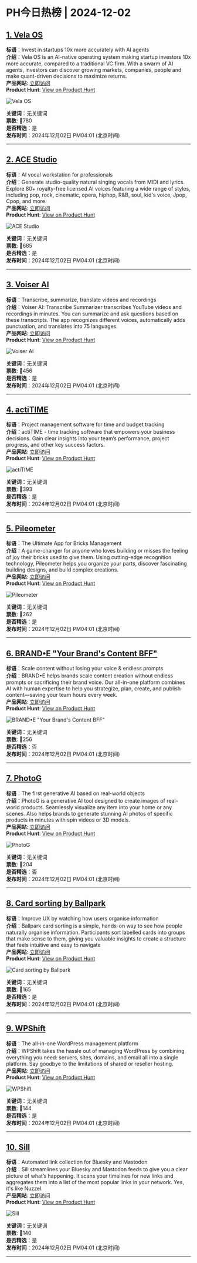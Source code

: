 # PH今日热榜 | 2024-12-02

## [1. Vela OS](https://www.producthunt.com/posts/vela-os?utm_campaign=producthunt-api&utm_medium=api-v2&utm_source=Application%3A+linewalker+%28ID%3A+135281%29)  
**标语**：Invest in startups 10x more accurately with AI agents  
**介绍**：Vela OS is an AI-native operating system making startup investors 10x more accurate, compared to a traditional VC firm. With a swarm of AI agents, investors can discover growing markets, companies, people and make quant-driven decisions to maximize returns.  
**产品网站**: [立即访问](https://www.producthunt.com/r/HCMXBAJASIZCNB?utm_campaign=producthunt-api&utm_medium=api-v2&utm_source=Application%3A+linewalker+%28ID%3A+135281%29)  
**Product Hunt**: [View on Product Hunt](https://www.producthunt.com/posts/vela-os?utm_campaign=producthunt-api&utm_medium=api-v2&utm_source=Application%3A+linewalker+%28ID%3A+135281%29)  

![Vela OS](https://ph-files.imgix.net/e5404519-9c0b-4cd4-935b-e574b85d7bb7.png?auto=format&fit=crop&frame=1&h=512&w=1024)  

**关键词**：无关键词  
**票数**: 🔺780  
**是否精选**：是  
**发布时间**：2024年12月02日 PM04:01 (北京时间)  

---

## [2. ACE Studio](https://www.producthunt.com/posts/ace-studio-2?utm_campaign=producthunt-api&utm_medium=api-v2&utm_source=Application%3A+linewalker+%28ID%3A+135281%29)  
**标语**：AI vocal workstation for professionals  
**介绍**：Generate studio-quality natural singing vocals from MIDI and lyrics. Explore 80+ royalty-free licensed AI voices featuring a wide range of styles, including pop, rock, cinematic, opera, hiphop, R&B, soul, kid's voice, Jpop, Cpop, and more.  
**产品网站**: [立即访问](https://www.producthunt.com/r/VQA7J7FTRAVSNJ?utm_campaign=producthunt-api&utm_medium=api-v2&utm_source=Application%3A+linewalker+%28ID%3A+135281%29)  
**Product Hunt**: [View on Product Hunt](https://www.producthunt.com/posts/ace-studio-2?utm_campaign=producthunt-api&utm_medium=api-v2&utm_source=Application%3A+linewalker+%28ID%3A+135281%29)  

![ACE Studio](https://ph-files.imgix.net/3d69af15-ad0d-4655-b25e-b19ad89ff97f.png?auto=format&fit=crop&frame=1&h=512&w=1024)  

**关键词**：无关键词  
**票数**: 🔺685  
**是否精选**：是  
**发布时间**：2024年12月02日 PM04:01 (北京时间)  

---

## [3. Voiser AI ](https://www.producthunt.com/posts/voiser-ai?utm_campaign=producthunt-api&utm_medium=api-v2&utm_source=Application%3A+linewalker+%28ID%3A+135281%29)  
**标语**：Transcribe, summarize, translate videos and recordings  
**介绍**：Voiser AI: Transcribe Summarizer transcribes YouTube videos and recordings in minutes. You can summarize and ask questions based on these transcripts. The app recognizes different voices, automatically adds punctuation, and translates into 75 languages.  
**产品网站**: [立即访问](https://www.producthunt.com/r/LQCYDKNWVI7RUB?utm_campaign=producthunt-api&utm_medium=api-v2&utm_source=Application%3A+linewalker+%28ID%3A+135281%29)  
**Product Hunt**: [View on Product Hunt](https://www.producthunt.com/posts/voiser-ai?utm_campaign=producthunt-api&utm_medium=api-v2&utm_source=Application%3A+linewalker+%28ID%3A+135281%29)  

![Voiser AI ](https://ph-files.imgix.net/db4b3c9a-872b-417a-8620-81e4605815b3.jpeg?auto=format&fit=crop&frame=1&h=512&w=1024)  

**关键词**：无关键词  
**票数**: 🔺456  
**是否精选**：是  
**发布时间**：2024年12月02日 PM04:01 (北京时间)  

---

## [4. actiTIME](https://www.producthunt.com/posts/actitime-2?utm_campaign=producthunt-api&utm_medium=api-v2&utm_source=Application%3A+linewalker+%28ID%3A+135281%29)  
**标语**：Project management software for time and budget tracking  
**介绍**：actiTIME - time tracking software that empowers your business decisions. Gain clear insights into your team’s performance, project progress, and other key success factors.  
**产品网站**: [立即访问](https://www.producthunt.com/r/FZ43XJ4WRGTONN?utm_campaign=producthunt-api&utm_medium=api-v2&utm_source=Application%3A+linewalker+%28ID%3A+135281%29)  
**Product Hunt**: [View on Product Hunt](https://www.producthunt.com/posts/actitime-2?utm_campaign=producthunt-api&utm_medium=api-v2&utm_source=Application%3A+linewalker+%28ID%3A+135281%29)  

![actiTIME](https://ph-files.imgix.net/1eccc192-fba8-42f4-80f9-295c8583bd84.png?auto=format&fit=crop&frame=1&h=512&w=1024)  

**关键词**：无关键词  
**票数**: 🔺393  
**是否精选**：是  
**发布时间**：2024年12月02日 PM04:01 (北京时间)  

---

## [5. Pileometer](https://www.producthunt.com/posts/pileometer?utm_campaign=producthunt-api&utm_medium=api-v2&utm_source=Application%3A+linewalker+%28ID%3A+135281%29)  
**标语**：The Ultimate App for Bricks Management  
**介绍**：A game-changer for anyone who loves building or misses the feeling of joy their bricks used to give them. Using cutting-edge recognition technology, Pileometer helps you organize your parts, discover fascinating building designs, and build complex creations.  
**产品网站**: [立即访问](https://www.producthunt.com/r/WW6ANVGZOY3SOZ?utm_campaign=producthunt-api&utm_medium=api-v2&utm_source=Application%3A+linewalker+%28ID%3A+135281%29)  
**Product Hunt**: [View on Product Hunt](https://www.producthunt.com/posts/pileometer?utm_campaign=producthunt-api&utm_medium=api-v2&utm_source=Application%3A+linewalker+%28ID%3A+135281%29)  

![Pileometer](https://ph-files.imgix.net/fe6e0a40-bd5e-46b9-b51d-bcf99451277c.png?auto=format&fit=crop&frame=1&h=512&w=1024)  

**关键词**：无关键词  
**票数**: 🔺262  
**是否精选**：是  
**发布时间**：2024年12月02日 PM04:01 (北京时间)  

---

## [6. BRAND•E "Your Brand's Content BFF"](https://www.producthunt.com/posts/brand-e-your-brand-s-content-bff?utm_campaign=producthunt-api&utm_medium=api-v2&utm_source=Application%3A+linewalker+%28ID%3A+135281%29)  
**标语**：Scale content without losing your voice & endless prompts  
**介绍**：BRAND•E helps brands scale content creation without endless prompts or sacrificing their brand voice. Our all-in-one platform combines AI with human expertise to help you strategize, plan, create, and publish content—saving your team hours every week.  
**产品网站**: [立即访问](https://www.producthunt.com/r/MCSQKHCC3YFD2N?utm_campaign=producthunt-api&utm_medium=api-v2&utm_source=Application%3A+linewalker+%28ID%3A+135281%29)  
**Product Hunt**: [View on Product Hunt](https://www.producthunt.com/posts/brand-e-your-brand-s-content-bff?utm_campaign=producthunt-api&utm_medium=api-v2&utm_source=Application%3A+linewalker+%28ID%3A+135281%29)  

![BRAND•E "Your Brand's Content BFF"](https://ph-files.imgix.net/09a3bc82-52ba-4c36-927d-777a9166a10c.jpeg?auto=format&fit=crop&frame=1&h=512&w=1024)  

**关键词**：无关键词  
**票数**: 🔺256  
**是否精选**：否  
**发布时间**：2024年12月02日 PM04:01 (北京时间)  

---

## [7. PhotoG](https://www.producthunt.com/posts/photog?utm_campaign=producthunt-api&utm_medium=api-v2&utm_source=Application%3A+linewalker+%28ID%3A+135281%29)  
**标语**：The first generative AI based on real-world objects  
**介绍**：PhotoG is a generative AI tool designed to create images of real-world products. Seamlessly visualize any item into your home or any scenes. Also helps brands to generate stunning AI photos of specific products in minutes with spin videos or 3D models.  
**产品网站**: [立即访问](https://www.producthunt.com/r/JV7OJ4XNHIB3CK?utm_campaign=producthunt-api&utm_medium=api-v2&utm_source=Application%3A+linewalker+%28ID%3A+135281%29)  
**Product Hunt**: [View on Product Hunt](https://www.producthunt.com/posts/photog?utm_campaign=producthunt-api&utm_medium=api-v2&utm_source=Application%3A+linewalker+%28ID%3A+135281%29)  

![PhotoG](https://ph-files.imgix.net/b328be11-2aab-4f40-80f0-b0de1619dab1.jpeg?auto=format&fit=crop&frame=1&h=512&w=1024)  

**关键词**：无关键词  
**票数**: 🔺204  
**是否精选**：否  
**发布时间**：2024年12月02日 PM04:01 (北京时间)  

---

## [8. Card sorting by Ballpark](https://www.producthunt.com/posts/card-sorting-by-ballpark?utm_campaign=producthunt-api&utm_medium=api-v2&utm_source=Application%3A+linewalker+%28ID%3A+135281%29)  
**标语**：Improve UX by watching how users organise information  
**介绍**：Ballpark card sorting is a simple, hands-on way to see how people naturally organise information. Participants sort labelled cards into groups that make sense to them, giving you valuable insights to create a structure that feels intuitive and easy to navigate  
**产品网站**: [立即访问](https://www.producthunt.com/r/QCFH6LX4ZM5M62?utm_campaign=producthunt-api&utm_medium=api-v2&utm_source=Application%3A+linewalker+%28ID%3A+135281%29)  
**Product Hunt**: [View on Product Hunt](https://www.producthunt.com/posts/card-sorting-by-ballpark?utm_campaign=producthunt-api&utm_medium=api-v2&utm_source=Application%3A+linewalker+%28ID%3A+135281%29)  

![Card sorting by Ballpark](https://ph-files.imgix.net/07302bf9-c22a-4f74-b9ea-85cc07cbf9b0.png?auto=format&fit=crop&frame=1&h=512&w=1024)  

**关键词**：无关键词  
**票数**: 🔺165  
**是否精选**：是  
**发布时间**：2024年12月02日 PM04:01 (北京时间)  

---

## [9. WPShift](https://www.producthunt.com/posts/wpshift?utm_campaign=producthunt-api&utm_medium=api-v2&utm_source=Application%3A+linewalker+%28ID%3A+135281%29)  
**标语**：The all-in-one WordPress management platform  
**介绍**：WPShift takes the hassle out of managing WordPress by combining everything you need: servers, sites, domains, and email all into a single platform. Say goodbye to the limitations of shared or reseller hosting.  
**产品网站**: [立即访问](https://www.producthunt.com/r/FR3SULGFNOLKJZ?utm_campaign=producthunt-api&utm_medium=api-v2&utm_source=Application%3A+linewalker+%28ID%3A+135281%29)  
**Product Hunt**: [View on Product Hunt](https://www.producthunt.com/posts/wpshift?utm_campaign=producthunt-api&utm_medium=api-v2&utm_source=Application%3A+linewalker+%28ID%3A+135281%29)  

![WPShift](https://ph-files.imgix.net/6e893fde-b7de-458f-ae98-6ad16691fc47.png?auto=format&fit=crop&frame=1&h=512&w=1024)  

**关键词**：无关键词  
**票数**: 🔺144  
**是否精选**：是  
**发布时间**：2024年12月02日 PM04:01 (北京时间)  

---

## [10. Sill](https://www.producthunt.com/posts/sill?utm_campaign=producthunt-api&utm_medium=api-v2&utm_source=Application%3A+linewalker+%28ID%3A+135281%29)  
**标语**：Automated link collection for Bluesky and Mastodon  
**介绍**：Sill streamlines your Bluesky and Mastodon feeds to give you a clear picture of what’s happening. It scans your timelines for new links and aggregates them into a list of the most popular links in your network. Yes, it's like Nuzzel.  
**产品网站**: [立即访问](https://www.producthunt.com/r/WUANPSQ7IXQA5T?utm_campaign=producthunt-api&utm_medium=api-v2&utm_source=Application%3A+linewalker+%28ID%3A+135281%29)  
**Product Hunt**: [View on Product Hunt](https://www.producthunt.com/posts/sill?utm_campaign=producthunt-api&utm_medium=api-v2&utm_source=Application%3A+linewalker+%28ID%3A+135281%29)  

![Sill](https://ph-files.imgix.net/2da1ec42-ab4e-41f2-91df-f373e0354e8f.png?auto=format&fit=crop&frame=1&h=512&w=1024)  

**关键词**：无关键词  
**票数**: 🔺140  
**是否精选**：是  
**发布时间**：2024年12月02日 PM04:01 (北京时间)  

---

